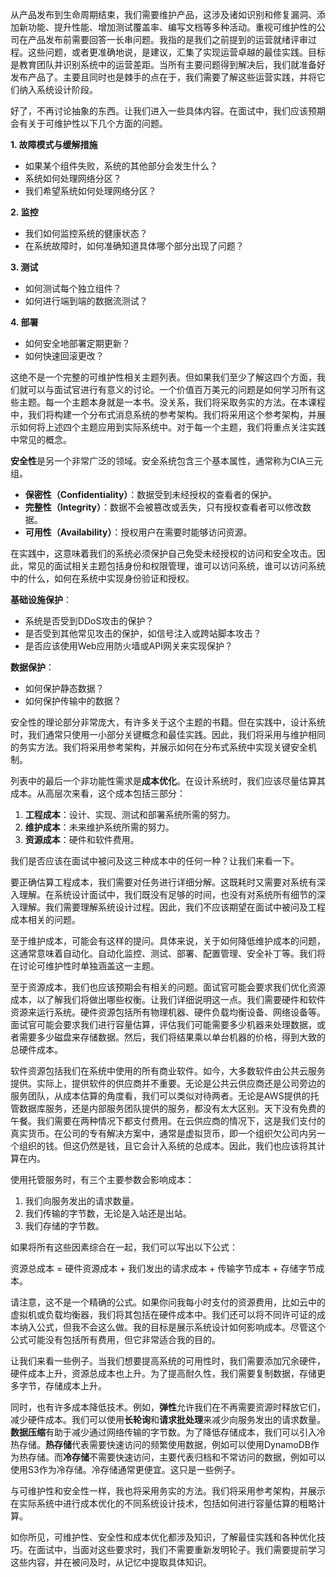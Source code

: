 从产品发布到生命周期结束，我们需要维护产品，这涉及诸如识别和修复漏洞、添加新功能、提升性能、增加测试覆盖率、编写文档等多种活动。重视可维护性的公司在产品发布前需要回答一长串问题。我指的是我们之前提到的运营就绪评审过程。这些问题，或者更准确地说，是建议，汇集了实现运营卓越的最佳实践。目标是教育团队并识别系统中的运营差距。当所有主要问题得到解决后，我们就准备好发布产品了。主要且同时也是棘手的点在于，我们需要了解这些运营实践，并将它们纳入系统设计阶段。

好了，不再讨论抽象的东西。让我们进入一些具体内容。在面试中，我们应该预期会有关于可维护性以下几个方面的问题。

**1. 故障模式与缓解措施**

- 如果某个组件失败，系统的其他部分会发生什么？
- 系统如何处理网络分区？
- 我们希望系统如何处理网络分区？

**2. 监控**

- 我们如何监控系统的健康状态？
- 在系统故障时，如何准确知道具体哪个部分出现了问题？

**3. 测试**

- 如何测试每个独立组件？
- 如何进行端到端的数据流测试？

**4. 部署**

- 如何安全地部署定期更新？
- 如何快速回滚更改？

这绝不是一个完整的可维护性相关主题列表。但如果我们至少了解这四个方面，我们就可以与面试官进行有意义的讨论。一个价值百万美元的问题是如何学习所有这些主题。每一个主题本身就是一本书。没关系，我们将采取务实的方法。在本课程中，我们将构建一个分布式消息系统的参考架构。我们将采用这个参考架构，并展示如何将上述四个主题应用到实际系统中。对于每一个主题，我们将重点关注实践中常见的概念。

**安全性**是另一个非常广泛的领域。安全系统包含三个基本属性，通常称为CIA三元组。

- **保密性（Confidentiality）**：数据受到未经授权的查看者的保护。
- **完整性（Integrity）**：数据不会被篡改或丢失，只有授权查看者可以修改数据。
- **可用性（Availability）**：授权用户在需要时能够访问资源。

在实践中，这意味着我们的系统必须保护自己免受未经授权的访问和安全攻击。因此，常见的面试相关主题包括身份和权限管理，谁可以访问系统，谁可以访问系统中的什么，如何在系统中实现身份验证和授权。

**基础设施保护**：

- 系统是否受到DDoS攻击的保护？
- 是否受到其他常见攻击的保护，如信号注入或跨站脚本攻击？
- 是否应该使用Web应用防火墙或API网关来实现保护？

**数据保护**：

- 如何保护静态数据？
- 如何保护传输中的数据？

安全性的理论部分非常庞大，有许多关于这个主题的书籍。但在实践中，设计系统时，我们通常只使用一小部分关键概念和最佳实践。因此，我们将采用与维护相同的务实方法。我们将采用参考架构，并展示如何在分布式系统中实现关键安全机制。

列表中的最后一个非功能性需求是**成本优化**。在设计系统时，我们应该尽量估算其成本。从高层次来看，这个成本包括三部分：

1. **工程成本**：设计、实现、测试和部署系统所需的努力。
2. **维护成本**：未来维护系统所需的努力。
3. **资源成本**：硬件和软件费用。

我们是否应该在面试中被问及这三种成本中的任何一种？让我们来看一下。

要正确估算工程成本，我们需要对任务进行详细分解。这既耗时又需要对系统有深入理解。在系统设计面试中，我们既没有足够的时间，也没有对系统所有细节的深入理解。我们需要理解系统设计过程。因此，我们不应该期望在面试中被问及工程成本相关的问题。

至于维护成本，可能会有这样的提问。具体来说，关于如何降低维护成本的问题，这通常意味着自动化。自动化监控、测试、部署、配置管理、安全补丁等。我们将在讨论可维护性时单独涵盖这一主题。

至于资源成本，我们也应该预期会有相关的问题。面试官可能会要求我们优化资源成本，以了解我们将做出哪些权衡。让我们详细说明这一点。我们需要硬件和软件资源来运行系统。硬件资源包括所有物理机器、硬件负载均衡设备、网络设备等。面试官可能会要求我们进行容量估算，评估我们可能需要多少机器来处理数据，或者需要多少磁盘来存储数据。然后，我们将结果乘以单台机器的价格，得到大致的总硬件成本。

软件资源包括我们在系统中使用的所有商业软件。如今，大多数软件由公共云服务提供。实际上，提供软件的供应商并不重要。无论是公共云供应商还是公司旁边的服务团队，从成本估算的角度看，我们可以类似对待两者。无论是AWS提供的托管数据库服务，还是内部服务团队提供的服务，都没有太大区别。天下没有免费的午餐。我们需要在两种情况下都支付费用。在云供应商的情况下，这是我们支付的真实货币。在公司的专有解决方案中，通常是虚拟货币，即一个组织欠公司内另一个组织的钱。但这仍然是钱，且它会计入系统的总成本。因此，我们也应该将其计算在内。

使用托管服务时，有三个主要参数会影响成本：

1. 我们向服务发出的请求数量。
2. 我们传输的字节数，无论是入站还是出站。
3. 我们存储的字节数。

如果将所有这些因素综合在一起，我们可以写出以下公式：

资源总成本 = 硬件资源成本 + 我们发出的请求成本 + 传输字节成本 + 存储字节成本。

请注意，这不是一个精确的公式。如果你问我每小时支付的资源费用，比如云中的虚拟机或负载均衡器，我们将其包括在硬件成本中。我们还可以将不同许可证的成本纳入公式，但我不会这么做。我的目标是展示系统设计如何影响成本。尽管这个公式可能没有包括所有费用，但它非常适合我的目的。

让我们来看一些例子。当我们想要提高系统的可用性时，我们需要添加冗余硬件，硬件成本上升，资源总成本也上升。为了提高耐久性，我们需要复制数据，存储更多字节，存储成本上升。

同时，也有许多成本降低技术。例如，**弹性**允许我们在不再需要资源时释放它们，减少硬件成本。我们可以使用**长轮询**和**请求批处理**来减少向服务发出的请求数量。**数据压缩**有助于减少通过网络传输的字节数。为了降低存储成本，我们可以引入冷热存储。**热存储**代表需要快速访问的频繁使用数据，例如可以使用DynamoDB作为热存储。而**冷存储**不需要快速访问，主要代表归档和不常访问的数据，例如可以使用S3作为冷存储。冷存储通常更便宜。这只是一些例子。

与可维护性和安全性一样，我也将采用务实的方法。我们将采用参考架构，并展示在实际系统中进行成本优化的不同系统设计技术，包括如何进行容量估算的粗略计算。

如你所见，可维护性、安全性和成本优化都涉及知识，了解最佳实践和各种优化技巧。在面试中，当面对这些要求时，我们不需要重新发明轮子。我们需要提前学习这些内容，并在被问及时，从记忆中提取具体知识。
